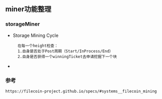 ## miner功能整理

### storageMiner
+ Storage Mining Cycle

        在每一个height检查：
        1.自身是否处于Post周期（Start/InProcess/End）
        2.自身是否获得一个winningTicket去申请挖掘下一个块
        
 
+ 









### 参考
    https://filecoin-project.github.io/specs/#systems__filecoin_mining